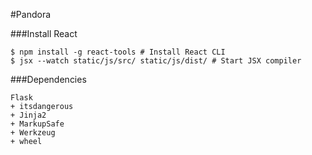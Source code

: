 #Pandora

###Install React
```
$ npm install -g react-tools # Install React CLI
$ jsx --watch static/js/src/ static/js/dist/ # Start JSX compiler
```

###Dependencies
```
Flask
+ itsdangerous
+ Jinja2
+ MarkupSafe
+ Werkzeug
+ wheel
```

